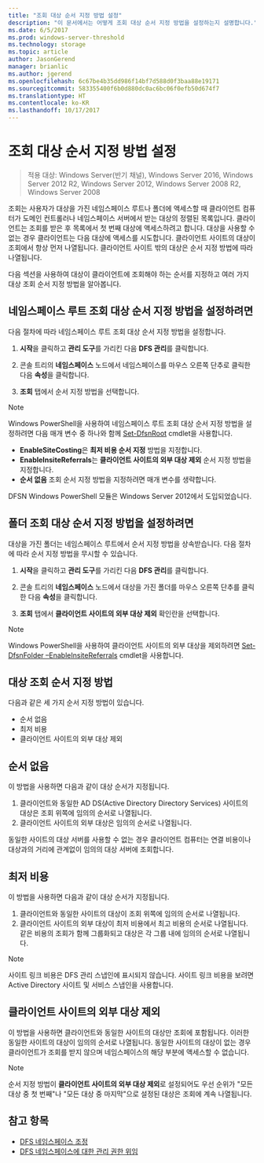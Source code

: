 ```yaml
---
title: "조회 대상 순서 지정 방법 설정"
description: "이 문서에서는 어떻게 조회 대상 순서 지정 방법을 설정하는지 설명합니다."
ms.date: 6/5/2017
ms.prod: windows-server-threshold
ms.technology: storage
ms.topic: article
author: JasonGerend
manager: brianlic
ms.author: jgerend
ms.openlocfilehash: 6c67be4b35dd986f14bf7d588d0f3baa88e19171
ms.sourcegitcommit: 583355400f6b0d880dc0ac6bc06f0efb50d674f7
ms.translationtype: HT
ms.contentlocale: ko-KR
ms.lasthandoff: 10/17/2017
---
```

# <a name="set-the-ordering-method-for-targets-in-referrals"></a>조회 대상 순서 지정 방법 설정

> 적용 대상: Windows Server(반기 채널), Windows Server 2016, Windows Server 2012 R2, Windows Server 2012, Windows Server 2008 R2, Windows Server 2008

조회는 사용자가 대상을 가진 네임스페이스 루트나 폴더에 액세스할 때 클라이언트 컴퓨터가 도메인 컨트롤러나 네임스페이스 서버에서 받는 대상의 정렬된 목록입니다. 클라이언트는 조회를 받은 후 목록에서 첫 번째 대상에 액세스하려고 합니다. 대상을 사용할 수 없는 경우 클라이언트는 다음 대상에 액세스를 시도합니다.
클라이언트 사이트의 대상이 조회에서 항상 먼저 나열됩니다. 클라이언트 사이트 밖의 대상은 순서 지정 방법에 따라 나열됩니다.

다음 섹션을 사용하여 대상이 클라이언트에 조회해야 하는 순서를 지정하고 여러 가지 대상 조회 순서 지정 방법을 알아봅니다.

## <a name="to-set-the-ordering-method-for-targets-in-namespace-root-referrals"></a>네임스페이스 루트 조회 대상 순서 지정 방법을 설정하려면

다음 절차에 따라 네임스페이스 루트 조회 대상 순서 지정 방법을 설정합니다.

1.  **시작**을 클릭하고 **관리 도구**를 가리킨 다음 **DFS 관리**를 클릭합니다.

2.  콘솔 트리의 **네임스페이스** 노드에서 네임스페이스를 마우스 오른쪽 단추로 클릭한 다음 **속성**을 클릭합니다.

3.  **조회** 탭에서 순서 지정 방법을 선택합니다.

> [!NOTE]
> Windows PowerShell을 사용하여 네임스페이스 루트 조회 대상 순서 지정 방법을 설정하려면 다음 매개 변수 중 하나와 함께 [Set-DfsnRoot](https://technet.microsoft.com/library/jj884281.aspx) cmdlet을 사용합니다.
   -   **EnableSiteCosting**은 **최저 비용 순서 지정** 방법을 지정합니다.
   -   **EnableInsiteReferrals**는 **클라이언트 사이트의 외부 대상 제외** 순서 지정 방법을 지정합니다.
   -   **순서 없음** 조회 순서 지정 방법을 지정하려면 매개 변수를 생략합니다. 

DFSN Windows PowerShell 모듈은 Windows Server 2012에서 도입되었습니다.
   
## <a name="to-set-the-ordering-method-for-targets-in-folder-referrals"></a>폴더 조회 대상 순서 지정 방법을 설정하려면

대상을 가진 폴더는 네임스페이스 루트에서 순서 지정 방법을 상속받습니다. 다음 절차에 따라 순서 지정 방법을 무시할 수 있습니다.

1.  **시작**을 클릭하고 **관리 도구**를 가리킨 다음 **DFS 관리**를 클릭합니다.

2.  콘솔 트리의 **네임스페이스** 노드에서 대상을 가진 폴더를 마우스 오른쪽 단추를 클릭한 다음 **속성**을 클릭합니다.

3.  **조회** 탭에서 **클라이언트 사이트의 외부 대상 제외** 확인란을 선택합니다.

> [!NOTE]
> Windows PowerShell을 사용하여 클라이언트 사이트의 외부 대상을 제외하려면 [Set-DfsnFolder –EnableInsiteReferrals](https://technet.microsoft.com/library/jj884283.aspx) cmdlet을 사용합니다.

## <a name="target-referral-ordering-methods"></a>대상 조회 순서 지정 방법

다음과 같은 세 가지 순서 지정 방법이 있습니다.

-   순서 없음
-   최저 비용
-   클라이언트 사이트의 외부 대상 제외

## <a name="random-order"></a>순서 없음

이 방법을 사용하면 다음과 같이 대상 순서가 지정됩니다.

1.  클라이언트와 동일한 AD DS(Active Directory Directory Services) 사이트의 대상은 조회 위쪽에 임의의 순서로 나열됩니다.
2.  클라이언트 사이트의 외부 대상은 임의의 순서로 나열됩니다.

동일한 사이트의 대상 서버를 사용할 수 없는 경우 클라이언트 컴퓨터는 연결 비용이나 대상과의 거리에 관계없이 임의의 대상 서버에 조회합니다.

## <a name="lowest-cost"></a>최저 비용

이 방법을 사용하면 다음과 같이 대상 순서가 지정됩니다.

1.  클라이언트와 동일한 사이트의 대상이 조회 위쪽에 임의의 순서로 나열됩니다.
2.  클라이언트 사이트의 외부 대상이 최저 비용에서 최고 비용의 순서로 나열됩니다. 같은 비용의 조회가 함께 그룹화되고 대상은 각 그룹 내에 임의의 순서로 나열됩니다.

> [!NOTE]
> 사이트 링크 비용은 DFS 관리 스냅인에 표시되지 않습니다. 사이트 링크 비용을 보려면 Active Directory 사이트 및 서비스 스냅인을 사용합니다.

## <a name="exclude-targets-outside-of-the-clients-site"></a>클라이언트 사이트의 외부 대상 제외

이 방법을 사용하면 클라이언트와 동일한 사이트의 대상만 조회에 포함됩니다. 이러한 동일한 사이트의 대상이 임의의 순서로 나열됩니다. 동일한 사이트의 대상이 없는 경우 클라이언트가 조회를 받지 않으며 네임스페이스의 해당 부분에 액세스할 수 없습니다.

> [!NOTE]
> 순서 지정 방법이 **클라이언트 사이트의 외부 대상 제외**로 설정되어도 우선 순위가 "모든 대상 중 첫 번째"나 "모든 대상 중 마지막"으로 설정된 대상은 조회에 계속 나열됩니다.

## <a name="see-also"></a>참고 항목 

-   [DFS 네임스페이스 조정](tuning-dfs-namespaces.md)
-   [DFS 네임스페이스에 대한 관리 권한 위임](delegate-management-permissions-for-dfs-namespaces.md)